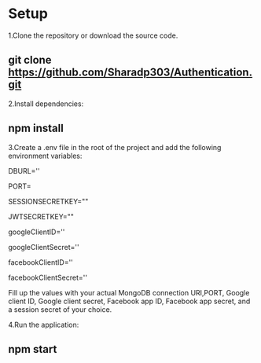 
# Setup

1.Clone the repository or download the source code.

## git clone https://github.com/Sharadp303/Authentication.git

2.Install dependencies:

## npm install

3.Create a .env file in the root of the project and add the following environment variables:

DBURL='' 

PORT=   

SESSIONSECRETKEY=""

JWTSECRETKEY=""

googleClientID=''

googleClientSecret=''

facebookClientID=''

facebookClientSecret=''

Fill up the values with your actual MongoDB connection URI,PORT, Google client ID, Google client secret, Facebook app ID, Facebook app secret, and a session secret of your choice.

4.Run the application:

## npm start